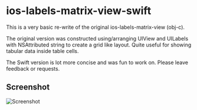 ios-labels-matrix-view-swift
=============================

This is a very basic re-write of the original ios-labels-matrix-view (obj-c).

The original version was constructed using/arranging UIView and UILabels with NSAttributed string to create a grid like layout.
Quite useful for showing tabular data inside table cells.

The Swift version is lot more concise and was fun to work on.
Please leave feedback or requests.

Screenshot
----------------------
![Screenshot](https://raw.githubusercontent.com/neeks/ios-labels-matrix-view/master/preview.png)
